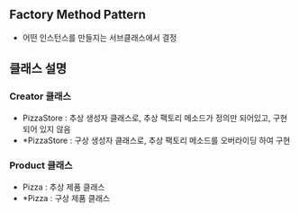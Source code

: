 ## Factory Method Pattern

- 어떤 인스턴스를 만들지는 서브클래스에서 결정

## 클래스 설명

### Creator 클래스

- PizzaStore : 추상 생성자 클래스로, 추상 팩토리 메소드가 정의만 되어있고, 구현되어 있지 않음
- *PizzaStore : 구상 생성자 클래스로, 추상 팩토리 메소드를 오버라이딩 하여 구현

### Product 클래스

- Pizza : 추상 제품 클래스
- *Pizza : 구상 제품 클래스